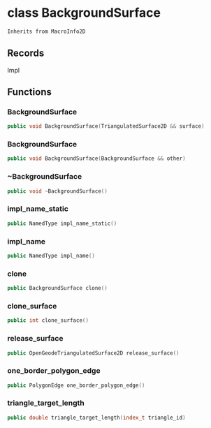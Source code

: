 # class BackgroundSurface


```cpp
Inherits from MacroInfo2D
```



## Records

Impl



## Functions

### BackgroundSurface

```cpp
public void BackgroundSurface(TriangulatedSurface2D && surface)
```


### BackgroundSurface

```cpp
public void BackgroundSurface(BackgroundSurface && other)
```


### ~BackgroundSurface

```cpp
public void ~BackgroundSurface()
```


### impl_name_static

```cpp
public NamedType impl_name_static()
```


### impl_name

```cpp
public NamedType impl_name()
```


### clone

```cpp
public BackgroundSurface clone()
```


### clone_surface

```cpp
public int clone_surface()
```


### release_surface

```cpp
public OpenGeodeTriangulatedSurface2D release_surface()
```


### one_border_polygon_edge

```cpp
public PolygonEdge one_border_polygon_edge()
```


### triangle_target_length

```cpp
public double triangle_target_length(index_t triangle_id)
```




